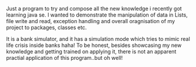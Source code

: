 Just a program to try and compose all the new knowledge i recently got learning java se. 
I wanted to demonstrate the manipulation of  data in Lists, file write and read, exception handling and overall oragnisation of my project to packages, classes etc.

It is a bank simulator, and it has a simulation mode which tries to mimic real life crisis inside banks haha!
To be honest, besides showcasing my new knowledge and getting trained on applying it, there is not an apparent practial application of this program..but oh well!
